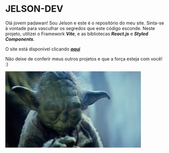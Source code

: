 # **JELSON-DEV**

Olá jovem padawan! Sou Jelson e este é o repositório do meu site. Sinta-se à vontade para vasculhar os segredos que este código esconde.
Neste projeto, utilizei o Framework **_Vite_**, e as bibliotecas **_React.js_** e **_Styled Components_**.

O site está disponível clicando [**_aqui_**](https://jelson-dev.vercel.app/)

Não deixe de conferir meus outros projetos e que a força esteja com você! :)

![Alt Text](/public/assets/images/yoda.gif)
